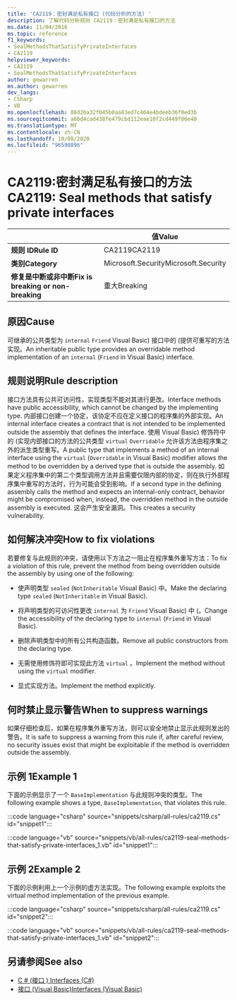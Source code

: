 ```yaml
---
title: 'CA2119：密封满足私有接口 (代码分析的方法) '
description: 了解代码分析规则 CA2119：密封满足私有接口的方法
ms.date: 11/04/2016
ms.topic: reference
f1_keywords:
- SealMethodsThatSatisfyPrivateInterfaces
- CA2119
helpviewer_keywords:
- CA2119
- SealMethodsThatSatisfyPrivateInterfaces
author: gewarren
ms.author: gewarren
dev_langs:
- CSharp
- VB
ms.openlocfilehash: 88d2ba32f045b0aa83ed7c464e4bdeeb36f0ed3b
ms.sourcegitcommit: a6bd4cad438fe479cbd112eae10f2cd449f06e40
ms.translationtype: MT
ms.contentlocale: zh-CN
ms.lasthandoff: 10/08/2020
ms.locfileid: "96590896"
---
```

# <a name="ca2119-seal-methods-that-satisfy-private-interfaces"></a><span data-ttu-id="d1f90-103">CA2119:密封满足私有接口的方法</span><span class="sxs-lookup"><span data-stu-id="d1f90-103">CA2119: Seal methods that satisfy private interfaces</span></span>

| | <span data-ttu-id="d1f90-104">值</span><span class="sxs-lookup"><span data-stu-id="d1f90-104">Value</span></span> |
|-|-|
| <span data-ttu-id="d1f90-105">**规则 ID**</span><span class="sxs-lookup"><span data-stu-id="d1f90-105">**Rule ID**</span></span> |<span data-ttu-id="d1f90-106">CA2119</span><span class="sxs-lookup"><span data-stu-id="d1f90-106">CA2119</span></span>|
| <span data-ttu-id="d1f90-107">**类别**</span><span class="sxs-lookup"><span data-stu-id="d1f90-107">**Category**</span></span> |<span data-ttu-id="d1f90-108">Microsoft.Security</span><span class="sxs-lookup"><span data-stu-id="d1f90-108">Microsoft.Security</span></span>|
| <span data-ttu-id="d1f90-109">**修复是中断或非中断**</span><span class="sxs-lookup"><span data-stu-id="d1f90-109">**Fix is breaking or non-breaking**</span></span> |<span data-ttu-id="d1f90-110">重大</span><span class="sxs-lookup"><span data-stu-id="d1f90-110">Breaking</span></span>|

## <a name="cause"></a><span data-ttu-id="d1f90-111">原因</span><span class="sxs-lookup"><span data-stu-id="d1f90-111">Cause</span></span>

<span data-ttu-id="d1f90-112">可继承的公共类型为 `internal` `Friend` Visual Basic) 接口中的 (提供可重写的方法实现。</span><span class="sxs-lookup"><span data-stu-id="d1f90-112">An inheritable public type provides an overridable method implementation of an `internal` (`Friend` in Visual Basic) interface.</span></span>

## <a name="rule-description"></a><span data-ttu-id="d1f90-113">规则说明</span><span class="sxs-lookup"><span data-stu-id="d1f90-113">Rule description</span></span>

<span data-ttu-id="d1f90-114">接口方法具有公共可访问性，实现类型不能对其进行更改。</span><span class="sxs-lookup"><span data-stu-id="d1f90-114">Interface methods have public accessibility, which cannot be changed by the implementing type.</span></span> <span data-ttu-id="d1f90-115">内部接口创建一个协定，该协定不应在定义接口的程序集的外部实现。</span><span class="sxs-lookup"><span data-stu-id="d1f90-115">An internal interface creates a contract that is not intended to be implemented outside the assembly that defines the interface.</span></span> <span data-ttu-id="d1f90-116">使用 Visual Basic) 修饰符中的 (实现内部接口的方法的公共类型 `virtual` `Overridable` 允许该方法由程序集之外的派生类型重写。</span><span class="sxs-lookup"><span data-stu-id="d1f90-116">A public type that implements a method of an internal interface using the `virtual` (`Overridable` in Visual Basic) modifier allows the method to be overridden by a derived type that is outside the assembly.</span></span> <span data-ttu-id="d1f90-117">如果定义程序集中的第二个类型调用方法并且需要仅限内部的协定，则在执行外部程序集中重写的方法时，行为可能会受到影响。</span><span class="sxs-lookup"><span data-stu-id="d1f90-117">If a second type in the defining assembly calls the method and expects an internal-only contract, behavior might be compromised when, instead, the overridden method in the outside assembly is executed.</span></span> <span data-ttu-id="d1f90-118">这会产生安全漏洞。</span><span class="sxs-lookup"><span data-stu-id="d1f90-118">This creates a security vulnerability.</span></span>

## <a name="how-to-fix-violations"></a><span data-ttu-id="d1f90-119">如何解决冲突</span><span class="sxs-lookup"><span data-stu-id="d1f90-119">How to fix violations</span></span>

<span data-ttu-id="d1f90-120">若要修复与此规则的冲突，请使用以下方法之一阻止在程序集外重写方法：</span><span class="sxs-lookup"><span data-stu-id="d1f90-120">To fix a violation of this rule, prevent the method from being overridden outside the assembly by using one of the following:</span></span>

- <span data-ttu-id="d1f90-121">使声明类型 `sealed` (`NotInheritable` Visual Basic) 中。</span><span class="sxs-lookup"><span data-stu-id="d1f90-121">Make the declaring type `sealed` (`NotInheritable` in Visual Basic).</span></span>

- <span data-ttu-id="d1f90-122">将声明类型的可访问性更改 `internal` 为 `Friend` Visual Basic) 中 (。</span><span class="sxs-lookup"><span data-stu-id="d1f90-122">Change the accessibility of the declaring type to `internal` (`Friend` in Visual Basic).</span></span>

- <span data-ttu-id="d1f90-123">删除声明类型中的所有公共构造函数。</span><span class="sxs-lookup"><span data-stu-id="d1f90-123">Remove all public constructors from the declaring type.</span></span>

- <span data-ttu-id="d1f90-124">无需使用修饰符即可实现此方法 `virtual` 。</span><span class="sxs-lookup"><span data-stu-id="d1f90-124">Implement the method without using the `virtual` modifier.</span></span>

- <span data-ttu-id="d1f90-125">显式实现方法。</span><span class="sxs-lookup"><span data-stu-id="d1f90-125">Implement the method explicitly.</span></span>

## <a name="when-to-suppress-warnings"></a><span data-ttu-id="d1f90-126">何时禁止显示警告</span><span class="sxs-lookup"><span data-stu-id="d1f90-126">When to suppress warnings</span></span>

<span data-ttu-id="d1f90-127">如果仔细检查后，如果在程序集外重写方法，则可以安全地禁止显示此规则发出的警告。</span><span class="sxs-lookup"><span data-stu-id="d1f90-127">It is safe to suppress a warning from this rule if, after careful review, no security issues exist that might be exploitable if the method is overridden outside the assembly.</span></span>

## <a name="example-1"></a><span data-ttu-id="d1f90-128">示例 1</span><span class="sxs-lookup"><span data-stu-id="d1f90-128">Example 1</span></span>

<span data-ttu-id="d1f90-129">下面的示例显示了一个 `BaseImplementation` 与此规则冲突的类型。</span><span class="sxs-lookup"><span data-stu-id="d1f90-129">The following example shows a type, `BaseImplementation`, that violates this rule.</span></span>

:::code language="csharp" source="snippets/csharp/all-rules/ca2119.cs" id="snippet1":::

:::code language="vb" source="snippets/vb/all-rules/ca2119-seal-methods-that-satisfy-private-interfaces_1.vb" id="snippet1":::

## <a name="example-2"></a><span data-ttu-id="d1f90-130">示例 2</span><span class="sxs-lookup"><span data-stu-id="d1f90-130">Example 2</span></span>

<span data-ttu-id="d1f90-131">下面的示例利用上一个示例的虚方法实现。</span><span class="sxs-lookup"><span data-stu-id="d1f90-131">The following example exploits the virtual method implementation of the previous example.</span></span>

:::code language="csharp" source="snippets/csharp/all-rules/ca2119.cs" id="snippet2":::

:::code language="vb" source="snippets/vb/all-rules/ca2119-seal-methods-that-satisfy-private-interfaces_1.vb" id="snippet2":::

## <a name="see-also"></a><span data-ttu-id="d1f90-132">另请参阅</span><span class="sxs-lookup"><span data-stu-id="d1f90-132">See also</span></span>

- [<span data-ttu-id="d1f90-133">C # (接口 ) </span><span class="sxs-lookup"><span data-stu-id="d1f90-133">Interfaces (C#)</span></span>](../../../csharp/programming-guide/interfaces/index.md)
- [<span data-ttu-id="d1f90-134">接口 (Visual Basic)</span><span class="sxs-lookup"><span data-stu-id="d1f90-134">Interfaces (Visual Basic)</span></span>](../../../visual-basic/programming-guide/language-features/interfaces/index.md)
